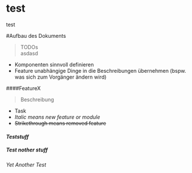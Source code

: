 test
====

test

#Aufbau des Dokuments
> TODOs  
> asdasd
- Komponenten sinnvoll definieren
- Feature unabhängige Dinge in die Beschreibungen übernehmen (bspw. was sich zum Vorgänger ändern wird)


####FeatureX
> Beschreibung  
- Task
- *Italic means new feature or module*
- ~~Strikethrough means removed feature~~


#### _Teststuff_

##### _Test nother stuff_

###### _Yet Another Test_
